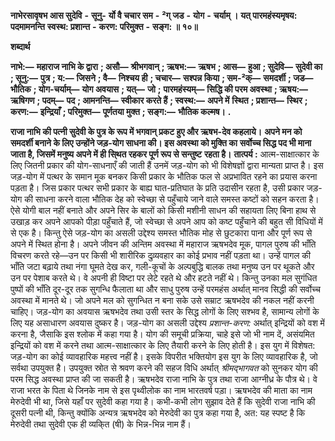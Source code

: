  **नाभेरसावृषभ आस सुदेवि** **-** **सूनु-** **र्यो वै चचार सम** **-** **²ग् जड** **-** **योग** **-** **चर्याम् ।** **यत् पारमहंस्यमृषय: पदमामनन्ति** **स्वस्थ: प्रशान्त** **-** **करण: परिमुक्त** **-** **सङ्ग: ॥ १०॥** 

**शब्दार्थ** 

**नाभे:—** **महाराज नाभि के द्वारा** **; असौ—** **श्रीभगवान्** **; ऋषभ:—** **ऋषभ** **; आस—** **हुआ** **; सुदेवि—** **सुदेवी का** **; सूनु:—** **पुत्र** **; य:—** **जिसने** **; वै—** **निश्चय ही** **; चचार—** **सश्पन्न किया** **; सम-²क्—** **समदर्शी** **; जड—** **भौतिक** **; योग-चर्याम्—** **योग अवयास** **; यत्—** **जो** **;** **पारमहंस्यम्—** **सिद्धि की परम अवस्था** **; ऋषय:—** **ऋषिगण** **; पदम्—** **पद** **; आमनन्ति—** **स्वीकार करते हैं** **; स्वस्थ:—** **अपने में** **स्थित** **; प्रशान्त—** **स्थिर** **; करण:—** **इन्द्रियाँ** **; परिमुक्त—** **पूर्णतया मुक्त** **; सङ्ग:—** **भौतिक कल्मष।** **.** 

**राजा नाभि की पत्नी सुदेवी के पुत्र के रूप में भगवान् प्रकट हुए और ऋषभ-देव कहलाये।** **अपने मन को समदर्शी बनाने के लिए उन्होंने जड़-योग साधना की। इस अवस्था को मुक्ति का** **सर्वोच्च सिद्ध पद भी माना जाता है, जिसमें मनुष्य अपने में ही सि्थत रहकर पूर्ण रूप से सन्तुष्ट** **रहता है।** **तात्पर्य :** आत्म-साक्षात्कार के लिए जितनी प्रकार की योग-साधनाएँ की जाती हैं उनमें जड़-योग को भी विशेषज्ञों द्वारा मान्यता प्राप्त है। इस जड़-योग में पत्थर के समान मूक बनकर किसी प्रकार के भौतिक फल से अप्रभावित रहने का प्रयास करना पड़ता है। जिस प्रकार पत्थर सभी प्रकार के बाह्य घात-प्रतिघात के प्रति उदासीन रहता है, उसी प्रकार जड़-योग की साधना करने वाला भौतिक देह को स्वेच्छा से पहुँचाये जाने वाले समस्त कष्टों को सहन करता है। ऐसे योगी बाल नहीं बनाते और अपने सिर के बालों को किसी मशीनी साधन की सहायता लिए बिना हाथ से उखाड़ कर अपने आपको पीड़ा पहुँचाते हैं, जो स्वेच्छा से अपने आप को कष्ट पहुँचाने की बहुत सी विधियों में से एक है। किन्तु ऐसे जड़-योग का असली उद्देश्य समस्त भौतिक मोह से छुटकारा पाना और पूर्ण रूप से अपने में स्थित होना है। अपने जीवन की अन्तिम अवस्था में महाराज ऋषभदेव मूक, पागल पुरुष की भाँति विचरण करते रहे—उन पर किसी भी शारीरिक दुव्र्यवहार का कोई प्रभाव नहीं पड़ता था। उन्हें पागल की भाँति जटा बढ़ाये तथा नंगा घूमते देख कर, गली-कूचों के अल्पबुद्धि बालक तथा मनुष्य उन पर थूकते और उन पर पेशाब करते थे। वे अपनी ही विष्टा पर लेटे रहते थे और हटते नहीं थे। किन्तु उनका मल सुगंधित पुष्पों की भाँति दूर-दूर तक सुगन्धि फैलाता था और साधु पुरुष उन्हें परमहंस अर्थात् मानव सिद्धी की सर्वोच्च अवस्था में मानते थे। जो अपने मल को सुगन्धित न बना सके उसे सम्राट ऋषभदेव की नकल नहीं करनी चाहिए। जड़-योग का अवयास ऋषभदेव तथा उसी स्तर के सिद्ध लोगों के लिए सश्भव है, सामान्य लोगों के लिए यह असाधारण अवयास दुष्कर है। जड़-योग का असली उद्देश्य *प्रशान्त-करण:* अर्थात् इन्द्रियों को वश में करना है, जैसाकि इस श्लोक में कहा गया है। योग की समूची प्रक्रिया, चाहे इसे जो भी नाम दें, असंयमित इन्द्रियों को वश में करने तथा आत्म-साक्षात्कार के लिए तैयारी करने के लिए होती है। इस युग में विशेषत: जड़-योग का कोई व्यावहारिक महत्त्व नहीं है। इसके विपरीत भक्तियोग इस युग के लिए व्यावहारिक है, जो सर्वथा उपयुक्त है। उपयुक्त स्रोत से श्रवण करने की सहज विधि अर्थात् *श्रीमद्भागवत* को सुनकर योग की परम सिद्ध अवस्था प्राप्त की जा सकती है। ऋषभदेव राजा नाभि के पुत्र तथा राजा आग्नीध्र के पौत्र थे। वे राजा भरत के पिता थे जिनके नाम से इस पृथ्वीलोक का नाम भारतवर्ष पड़ा। ऋषभदेव की माता का नाम मेरुदेवी भी था, जिसे यहाँ पर सुदेवी कहा गया है। कभी-कभी लोग सुझाव देते हैं कि सुदेवी राजा नाभि की दूसरी पत्नी थी, किन्तु क्योंकि अन्यत्र ऋषभदेव को मेरुदेवी का पुत्र कहा गया है, अत: यह स्पष्ट है कि मेरुदेवी तथा सुदेवी एक ही व्यकि्त (षी) के भिन्न-भिन्न नाम हैं। 